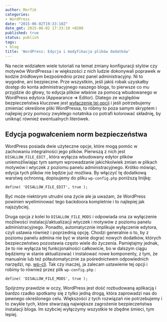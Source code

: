 ```yaml
---
author: Morfik
categories:
- WordPress
date: "2015-06-02T19:33:10Z"
date_gmt: 2015-06-02 17:33:10 +0200
published: true
status: publish
tags:
- blog
title: 'WordPress: Edycja i modyfikacja plików dodatków'
---
```


Na necie widziałem wiele tutoriali na temat zmiany konfiguracji stylów czy motywów WordPressa i w
większości z nich ludzie dokonywali poprawek w kodzie źródłowym bezpośrednio przez panel
administracyjny. Ni to wygodne, ani bezpieczne. Prze wszystkim, jeśli jakiś robak uzyskałby dostęp
do konta administracyjnego naszego bloga, to pierwsze co mu przyjdzie do głowy, to edycja plików
właśnie za pomocą wbudowanego w WordPress edytora (Appearance =\> Editor). Dlatego ze względów
bezpieczeństwa kluczowe jest [wyłączenie tej
opcji](https://codex.wordpress.org/Editing_wp-config.php#Disable_Plugin_and_Theme_Update_and_Installation)
i jeśli potrzebujemy zmieniać określone pliki WordPressa, to róbmy to poza samym skryptem i
najlepiej przy pomocy zwykłego notatnika co potrafi kolorować składnię, by uniknąć również
ewentualnych literówek.

<!--more-->
## Edycja pogwałceniem norm bezpieczeństwa

WordPress posiada dwie użyteczne opcje, które mogą pomóc w zachowaniu integralności jego plików.
Pierwszą z nich jest `DISALLOW_FILE_EDIT` , która wyłącza wbudowany edytor plików uniemożliwiając
tym samym wprowadzanie jakichkolwiek zmian w plikach motywów i wtyczek z poziomu panelu
administracyjnego. Krótko mówiąc, edycja tych plików nie będzie już możliwa. By włączyć tę dodatkową
warstwę ochronną, dopisujemy do pliku `wp-config.php` poniższą linijkę:

    define( 'DISALLOW_FILE_EDIT', true );

Być może niektórym utrudni ona życie ale ja uważam, że WordPress powinien wyeliminować tego
backdoora kompletnie i to najlepiej jak najszybciej.

Druga opcja z kolei to `DISALLOW_FILE_MODS` i odpowiada ona za wyłączenie możliwości
instalacji/aktualizacji wtyczek i motywów z poziomu panelu administracyjnego. Ponadto, automatycznie
implikuje wyłączenie edytora, czyli ustawia również i poprzednią opcję. Chodzi generalnie o to, by z
poziomu panelu admina nie być w stanie dograć nowych dodatków, których bezpieczeństwo pozostawia
często wiele do życzenia. Pamiętajmy jednak, że to nie wyłącza tej funkcjonalności całkowicie, bo w
dalszym ciągu będziemy w stanie aktualizować i instalować nowe komponenty, z tym, że manualnie lub
też półautomatycznie za pośrednictwem odpowiednich narzędzi, np.
[wp-cli](/post/wordpress-instalacja-przy-pomocy-wp-cli/). Tak czy inaczej, ja
zalecam ustawienie tej opcji i robimy to również przez plik `wp-config.php` :

    define( 'DISALLOW_FILE_MODS', true );

Spójrzmy prawdzie w oczy, WordPress jest dość rozbudowaną aplikacją i bardzo rzadko spotkamy się z
tylko jedną drogą, która zaprowadzi nas do pewnego określonego celu. Większości z tych rozwiązań nie
potrzebujemy i to zwykle tych, które stwarzają największe zagrożenie bezpieczeństwa instalacji
bloga. Im szybciej wyłączymy wszystkie te zbędne śmieci, tym lepiej.

